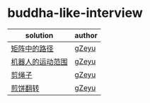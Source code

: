 # buddha-like-interview
| solution                                          | author                                    |
| ------------------------------------------------- | ----------------------------------------- |
| <a href="./矩阵中的路径.md"> 矩阵中的路径         | <a href=" https://github.com/gZeyu">gZeyu |
| <a href="./机器人的运动范围.md"> 机器人的运动范围 | <a href=" https://github.com/gZeyu">gZeyu |
| <a href="./剪绳子.md"> 剪绳子                     | <a href=" https://github.com/gZeyu">gZeyu |
| <a href="./煎饼翻转.md"> 煎饼翻转                 | <a href=" https://github.com/gZeyu">gZeyu |


